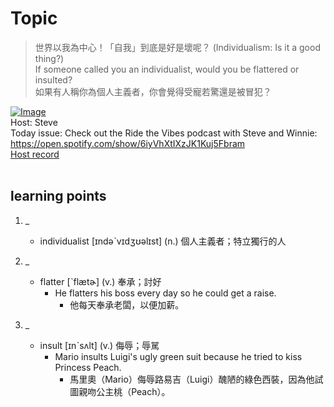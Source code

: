 # Topic

> 世界以我為中心！「自我」到底是好是壞呢？ (Individualism: Is it a good thing?) <br>
> If someone called you an individualist, would you be flattered or insulted? <br>
> 如果有人稱你為個人主義者，你會覺得受寵若驚還是被冒犯？ <br>

[![Image](https://cdn.voicetube.com/assets/thumbnails/LZVRl0D2DPU.jpg)](https://www.youtube.com/embed/LZVRl0D2DPU?rel=0&showinfo=0&cc_load_policy=0&controls=1&autoplay=1&iv_load_policy=3&playsinline=1&wmode=transparent&start=5&end=11&enablejsapi=1&origin=https://tw.voicetube.com&widgetid=1)<br>
Host: Steve 
<br>Today issue: Check out the Ride the Vibes podcast with Steve and Winnie: https://open.spotify.com/show/6iyVhXtIXzJK1Kuj5Fbram
<br>
[Host record](https://cdn.voicetube.com/tmp/everyday_records/stephen_vt_44701/4256.mp3)
<br><br>
## learning points
1. _
	* individualist  [ɪndəˋvɪdʒʊəlɪst] (n.) 個人主義者；特立獨行的人

2. _
	* flatter [ˋflætɚ] (v.) 奉承；討好
		- He flatters his boss every day so he could get a raise.
			+ 他每天奉承老闆，以便加薪。

3. _
	* insult [ɪnˋsʌlt] (v.) 侮辱；辱駡
		- Mario insults Luigi's ugly green suit because he tried to kiss Princess Peach.
			+ 馬里奧（Mario）侮辱路易吉（Luigi）醜陋的綠色西裝，因為他試圖親吻公主桃（Peach）。


